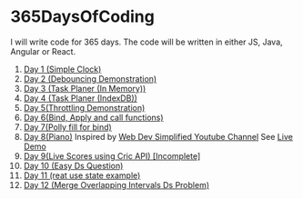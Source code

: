 # 365DaysOfCoding
I will write code for 365 days. The code will be written in either JS, Java, Angular or React.
<ol>
  <li><a href = "https://github.com/umamahesh51/365DaysOfCoding/tree/main/Day1">Day 1 (Simple Clock) </a></li>
  <li><a href = "https://github.com/umamahesh51/365DaysOfCoding/tree/main/Day2">Day 2 (Debouncing Demonstration)</a></li>
  <li><a href = "https://github.com/umamahesh51/365DaysOfCoding/tree/main/Day3">Day 3 (Task Planer (In Memory)) </a></li>
  <li><a href = "https://github.com/umamahesh51/365DaysOfCoding/tree/main/Day4">Day 4 (Task Planer (IndexDB)) </a></li>
  <li><a href = "https://github.com/umamahesh51/365DaysOfCoding/tree/main/Day5">Day 5(Throttling Demonstration) </a></li>
  <li><a href = "https://github.com/umamahesh51/365DaysOfCoding/tree/main/Day6">Day 6(Bind, Apply and call functions) </a></li>
  <li><a href = "https://github.com/umamahesh51/365DaysOfCoding/tree/main/Day7">Day 7(Polly fill for bind) </a></li>
  <li><a href = "https://github.com/umamahesh51/365DaysOfCoding/tree/main/Day8">Day 8(Piano)</a> Inspired by <a href ="https://youtu.be/vjco5yKZpU8">Web Dev Simplified Youtube Channel</a>
    See <a href= "https://umamahesh51.github.io/Piano/" >Live Demo</a>
  </li>
  <li><a href = "https://github.com/umamahesh51/365DaysOfCoding/tree/main/Day9">Day 9(Live Scores using Cric API) [Incomplete]</a></li>
  <li><a href = "https://github.com/umamahesh51/365DaysOfCoding/tree/main/Day10">Day 10 (Easy Ds Question) </a></li>
  <li><a href = "https://github.com/umamahesh51/365DaysOfCoding/tree/main/Day11">Day 11 (reat use state example) </a></li>
  <li><a href = "https://github.com/umamahesh51/365DaysOfCoding/tree/main/Day12">Day 12 (Merge Overlapping Intervals Ds Problem) </a></li>
 
</ol> 
